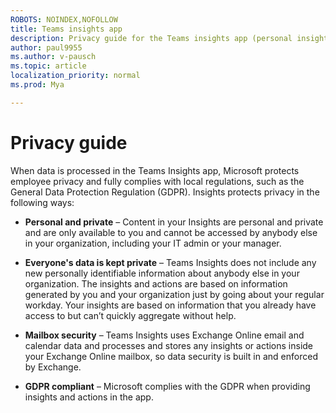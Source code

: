 ```yaml
---
ROBOTS: NOINDEX,NOFOLLOW
title: Teams insights app
description: Privacy guide for the Teams insights app (personal insights) 
author: paul9955
ms.author: v-pausch
ms.topic: article
localization_priority: normal 
ms.prod: Mya

---
```


# Privacy guide 

When data is processed in the Teams Insights app, Microsoft protects employee privacy and fully complies with local regulations, such as the General Data Protection Regulation (GDPR). Insights protects privacy in the following ways: 

 * **Personal and private** – Content in your Insights are personal and private and are only available to you and cannot be accessed by anybody else in your organization, including your IT admin or your manager. 

 * **Everyone's data is kept private** – Teams Insights does not include any new personally identifiable information about anybody else in your organization. The insights and actions are based on information generated by you and your organization just by going about your regular workday. Your insights are based on information that you already have access to but can’t quickly aggregate without help. 

 * **Mailbox security** – Teams Insights uses Exchange Online email and calendar data and processes and stores any insights or actions inside your Exchange Online mailbox, so data security is built in and enforced by Exchange. 

 * **GDPR compliant** – Microsoft complies with the GDPR when providing insights and actions in the app. 


 